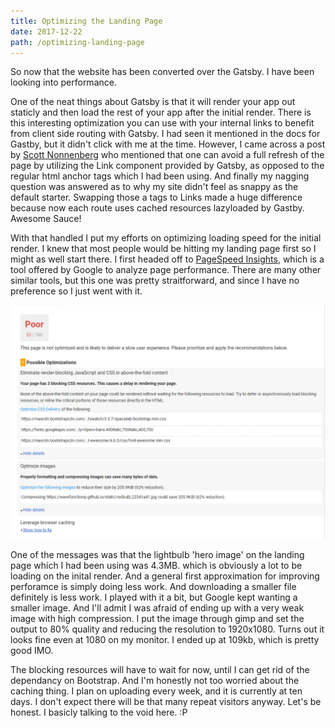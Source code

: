 ```yaml
---
title: Optimizing the Landing Page
date: 2017-12-22
path: /optimizing-landing-page
---
```


So now that the website has been converted over the Gatsby. I have been looking into performance.

One of the neat things about Gatsby is that it will render your app out staticly and then load the rest of your app after the initial render. There is this interesting optimization you can use with your internal links to benefit from client side routing with Gatsby. I had seen it mentioned in the docs for Gastby, but it didn't click with me at the time. However, I came across a post by [Scott Nonnenberg](https://blog.scottnonnenberg.com/practical-gatsby-js/) who mentioned that one can avoid a full refresh of the page by utilizing the Link component provided by Gatsby, as opposed to the regular html anchor tags which I had been using. And finally my nagging question was answered as to why my site didn't feel as snappy as the default starter. Swapping those a tags to Links made a huge difference because now each route uses cached resources lazyloaded by Gastby. Awesome Sauce!

With that handled I put my efforts on optimizing loading speed for the initial render. I knew that most people would be hitting my landing page first so I might as well start there. I first headed off to [PageSpeed Insights](https://developers.google.com/speed/pagespeed/insights/), which is a tool offered by Google to analyze page performance. There are many other similar tools, but this one was pretty straitforward, and since I have no preference so I just went with it.

![A sample report from google after a little optimization](initial-report.png)

One of the messages was that the lightbulb 'hero image' on the landing page which I had been using was 4.3MB. which is obviously a lot to be loading on the inital render. And a general first approximation for improving perforamce is simply doing less work. And downloading a smaller file definitely is less work. I played with it a bit, but Google kept wanting a smaller image. And I'll admit I was afraid of ending up with a very weak image with high compression. I put the image through gimp and set the output to 80% quality and reducing the resolution to 1920x1080. Turns out it looks fine even at 1080 on my monitor. I ended up at 109kb, which is pretty good IMO.

The blocking resources will have to wait for now, until I can get rid of the dependancy on Bootstrap. And I'm honestly not too worried about the caching thing. I plan on uploading every week, and it is currently at ten days. I don't expect there will be that many repeat visitors anyway. Let's be honest. I basicly talking to the void here. :P



